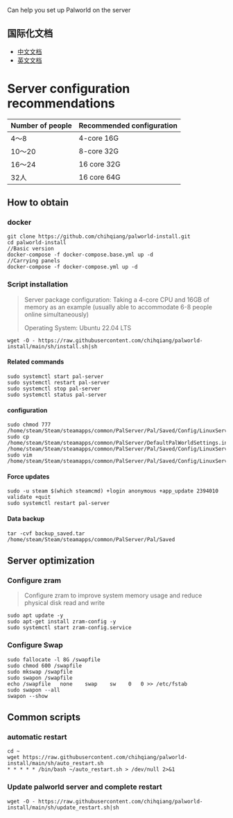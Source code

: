 Can help you set up Palworld on the server

## 国际化文档

- [中文文档](./README.md)
- [英文文档](./README.EN.md)

# Server configuration recommendations


| Number of people | Recommended configuration |
| ---------------- | ------------------------- |
| 4～8             | 4-core 16G                |
| 10～20           | 8-core 32G                |
| 16～24           | 16 core 32G               |
| 32人             | 16 core 64G               |

## How to obtain

### docker

~~~
git clone https://github.com/chihqiang/palworld-install.git
cd palworld-install
//Basic version
docker-compose -f docker-compose.base.yml up -d
//Carrying panels
docker-compose -f docker-compose.yml up -d
~~~

### Script installation

> Server package configuration: Taking a 4-core CPU and 16GB of memory as an example (usually able to accommodate 6-8 people online simultaneously)
>
> Operating System: Ubuntu 22.04 LTS

~~~
wget -O - https://raw.githubusercontent.com/chihqiang/palworld-install/main/sh/install.sh|sh
~~~

#### Related commands

~~~
sudo systemctl start pal-server
sudo systemctl restart pal-server
sudo systemctl stop pal-server
sudo systemctl status pal-server
~~~

#### configuration

~~~
sudo chmod 777 /home/steam/Steam/steamapps/common/PalServer/Pal/Saved/Config/LinuxServer/PalWorldSettings.ini
sudo cp /home/steam/Steam/steamapps/common/PalServer/DefaultPalWorldSettings.ini /home/steam/Steam/steamapps/common/PalServer/Pal/Saved/Config/LinuxServer/PalWorldSettings.ini
sudo vim /home/steam/Steam/steamapps/common/PalServer/Pal/Saved/Config/LinuxServer/PalWorldSettings.ini
~~~

#### Force updates

~~~
sudo -u steam $(which steamcmd) +login anonymous +app_update 2394010 validate +quit
sudo systemctl restart pal-server
~~~

#### Data backup

~~~
tar -cvf backup_saved.tar /home/steam/Steam/steamapps/common/PalServer/Pal/Saved
~~~

## Server optimization

### Configure zram 

> Configure zram to improve system memory usage and reduce physical disk read and write

~~~
sudo apt update -y
sudo apt-get install zram-config -y
sudo systemctl start zram-config.service
~~~

### Configure Swap

~~~
sudo fallocate -l 8G /swapfile
sudo chmod 600 /swapfile
sudo mkswap /swapfile
sudo swapon /swapfile
echo /swapfile   none    swap    sw    0   0 >> /etc/fstab
sudo swapon --all
swapon --show
~~~

## Common scripts

### automatic restart

~~~
cd ~
wget https://raw.githubusercontent.com/chihqiang/palworld-install/main/sh/auto_restart.sh
* * * * * /bin/bash ~/auto_restart.sh > /dev/null 2>&1
~~~

### Update palworld server and complete restart

~~~
wget -O - https://raw.githubusercontent.com/chihqiang/palworld-install/main/sh/update_restart.sh|sh
~~~